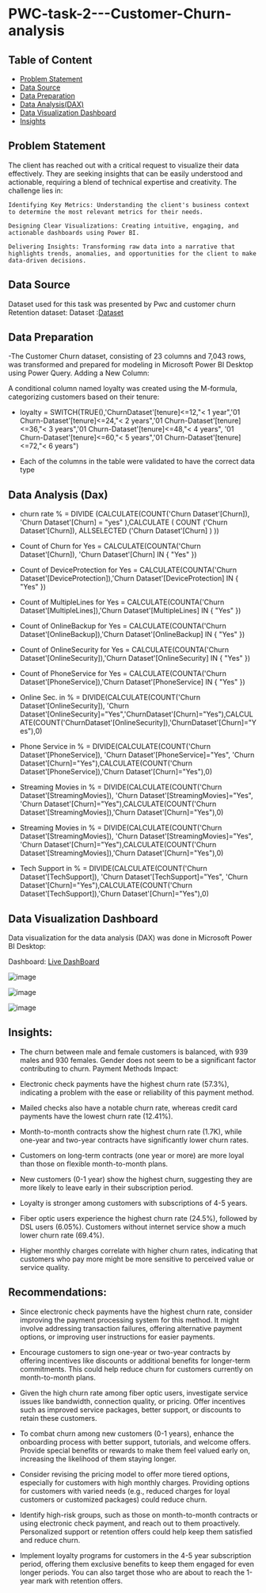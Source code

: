 # PWC-task-2---Customer-Churn-analysis

## **Table of Content**
- [Problem Statement](#problem-statement)
- [Data Source](#data-source)
- [Data Preparation](#data-preparation)
- [Data Analysis(DAX)](#data-analysis-dax)
- [Data Visualization Dashboard](#data-visualization-dashboard)
- [Insights](#insights)


## **Problem Statement**

The client has reached out with a critical request to visualize their data effectively. They are seeking insights that can be easily understood and actionable, requiring a blend of technical expertise and creativity. The challenge lies in:

    Identifying Key Metrics: Understanding the client's business context to determine the most relevant metrics for their needs.

    Designing Clear Visualizations: Creating intuitive, engaging, and actionable dashboards using Power BI.

    Delivering Insights: Transforming raw data into a narrative that highlights trends, anomalies, and opportunities for the client to make data-driven decisions.
## **Data Source**
Dataset used for this task was presented by Pwc and customer churn Retention dataset:
Dataset :[Dataset](https://github.com/nehajade03/PWC-task-2---Customer-Churn-analysis/blob/main/Customer%20Churn-Dataset.xlsx)

## **Data Preparation**
-The Customer Churn dataset, consisting of 23 columns and 7,043 rows, was transformed and prepared for modeling in Microsoft Power BI Desktop using Power Query. 
Adding a New Column:

A conditional column named loyalty was created using the M-formula, categorizing customers based on their tenure:

- loyalty = SWITCH(TRUE(),'ChurnDataset'[tenure]<=12,"< 1 year",'01 Churn-Dataset'[tenure]<=24,"< 2 years",'01 Churn-Dataset'[tenure]<=36,"< 3 years",'01 Churn-Dataset'[tenure]<=48,"< 4 years", '01 Churn-Dataset'[tenure]<=60,"< 5 years",'01 Churn-Dataset'[tenure]<=72,"< 6 years")

- Each of the columns in the table were validated to have the correct data type

## **Data Analysis (Dax)**

- churn rate % = DIVIDE (CALCULATE(COUNT('Churn Dataset'[Churn]), 'Churn Dataset'[Churn] = "yes" ),CALCULATE ( COUNT ('Churn Dataset'[Churn]), ALLSELECTED ('Churn Dataset'[Churn] ) ))

- Count of Churn for Yes = CALCULATE(COUNTA('Churn Dataset'[Churn]), 'Churn Dataset'[Churn] IN { "Yes" })

- Count of DeviceProtection for Yes = CALCULATE(COUNTA('Churn Dataset'[DeviceProtection]),'Churn Dataset'[DeviceProtection] IN { "Yes" })

- Count of MultipleLines for Yes = CALCULATE(COUNTA('Churn Dataset'[MultipleLines]),'Churn Dataset'[MultipleLines] IN { "Yes" })

- Count of OnlineBackup for Yes = CALCULATE(COUNTA('Churn Dataset'[OnlineBackup]),'Churn Dataset'[OnlineBackup] IN { "Yes" })

- Count of OnlineSecurity for Yes = CALCULATE(COUNTA('Churn Dataset'[OnlineSecurity]),'Churn Dataset'[OnlineSecurity] IN { "Yes" })

- Count of PhoneService for Yes = CALCULATE(COUNTA('Churn Dataset'[PhoneService]),'Churn Dataset'[PhoneService] IN { "Yes" })

- Online Sec. in % = DIVIDE(CALCULATE(COUNT('Churn Dataset'[OnlineSecurity]), 'Churn Dataset'[OnlineSecurity]="Yes",'ChurnDataset'[Churn]="Yes"),CALCULATE(COUNT('ChurnDataset'[OnlineSecurity]),'ChurnDataset'[Churn]="Yes"),0)

- Phone Service in % = DIVIDE(CALCULATE(COUNT('Churn Dataset'[PhoneService]), 'Churn Dataset'[PhoneService]="Yes", 'Churn Dataset'[Churn]="Yes"),CALCULATE(COUNT('Churn Dataset'[PhoneService]),'Churn Dataset'[Churn]="Yes"),0)

- Streaming Movies in % = DIVIDE(CALCULATE(COUNT('Churn Dataset'[StreamingMovies]), 'Churn Dataset'[StreamingMovies]="Yes", 'Churn Dataset'[Churn]="Yes"),CALCULATE(COUNT('Churn Dataset'[StreamingMovies]),'Churn Dataset'[Churn]="Yes"),0)

- Streaming Movies in % = DIVIDE(CALCULATE(COUNT('Churn Dataset'[StreamingMovies]), 'Churn Dataset'[StreamingMovies]="Yes", 'Churn Dataset'[Churn]="Yes"),CALCULATE(COUNT('Churn Dataset'[StreamingMovies]),'Churn Dataset'[Churn]="Yes"),0)

- Tech Support in % = DIVIDE(CALCULATE(COUNT('Churn Dataset'[TechSupport]), 'Churn Dataset'[TechSupport]="Yes", 'Churn Dataset'[Churn]="Yes"),CALCULATE(COUNT('Churn Dataset'[TechSupport]),'Churn Dataset'[Churn]="Yes"),0)

## **Data Visualization Dashboard**

Data visualization for the data analysis (DAX) was done in Microsoft Power BI Desktop:

Dashboard: [Live DashBoard](https://app.powerbi.com/groups/me/reports/eb881247-8074-40f0-99e5-efc7001f8bf6/7181f392639793d2c785?experience=power-bi)

![image](https://github.com/user-attachments/assets/6b85d626-446b-4c4e-87a0-da0bb2bb0559)

![image](https://github.com/user-attachments/assets/b2d50993-4809-41e9-87d2-262724baeac0)

![image](https://github.com/user-attachments/assets/975bc982-effa-4716-b88e-34280635064e)

## **Insights**:

- The churn between male and female customers is balanced, with 939 males and 930 females. Gender does not seem to be a significant factor contributing to churn.
Payment Methods Impact:

- Electronic check payments have the highest churn rate (57.3%), indicating a problem with the ease or reliability of this payment method.

- Mailed checks also have a notable churn rate, whereas credit card payments have the lowest churn rate (12.41%).

- Month-to-month contracts show the highest churn rate (1.7K), while one-year and two-year contracts have significantly lower churn rates.

- Customers on long-term contracts (one year or more) are more loyal than those on flexible month-to-month plans.

- New customers (0-1 year) show the highest churn, suggesting they are more likely to leave early in their subscription period.

- Loyalty is stronger among customers with subscriptions of 4-5 years.

- Fiber optic users experience the highest churn rate (24.5%), followed by DSL users (6.05%). Customers without internet service show a much lower churn rate (69.4%).


- Higher monthly charges correlate with higher churn rates, indicating that customers who pay more might be more sensitive to perceived value or service quality.

## **Recommendations**:

- Since electronic check payments have the highest churn rate, consider improving the payment processing system for this method.
 It might involve addressing transaction failures, offering alternative payment options, or improving user instructions for easier payments.

- Encourage customers to sign one-year or two-year contracts by offering incentives like discounts or additional benefits for longer-term commitments. This could help reduce churn for customers currently on month-to-month plans.

- Given the high churn rate among fiber optic users, investigate service issues like bandwidth, connection quality, or pricing. Offer incentives such as improved service packages, better support, or discounts to retain these customers.


- To combat churn among new customers (0-1 years), enhance the onboarding process with better support, tutorials, and welcome offers. Provide special benefits or rewards to make them feel valued early on, increasing the likelihood of them staying longer.

- Consider revising the pricing model to offer more tiered options, especially for customers with high monthly charges. Providing options for customers with varied needs (e.g., reduced charges for loyal customers or customized packages) could reduce churn.
  

- Identify high-risk groups, such as those on month-to-month contracts or using electronic check payment, and reach out to them proactively. Personalized support or retention offers could help keep them satisfied and reduce churn.

- Implement loyalty programs for customers in the 4-5 year subscription period, offering them exclusive benefits to keep them engaged for even longer periods. You can also target those who are about to reach the 1-year mark with retention offers.

























